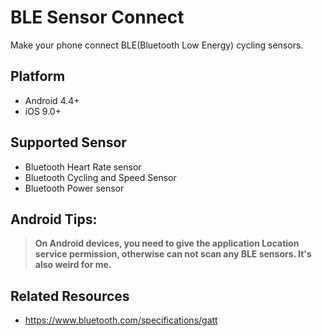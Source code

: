 # BLE Sensor Connect
Make your phone connect BLE(Bluetooth Low Energy) cycling sensors.

## Platform
- Android 4.4+
- iOS 9.0+

## Supported Sensor

- Bluetooth Heart Rate sensor
- Bluetooth Cycling and Speed Sensor
- Bluetooth Power sensor

## Android Tips:

> **On Android devices, you need to give the application Location service permission, otherwise can not scan any BLE sensors. It's also weird for me.**


## Related Resources

- https://www.bluetooth.com/specifications/gatt
